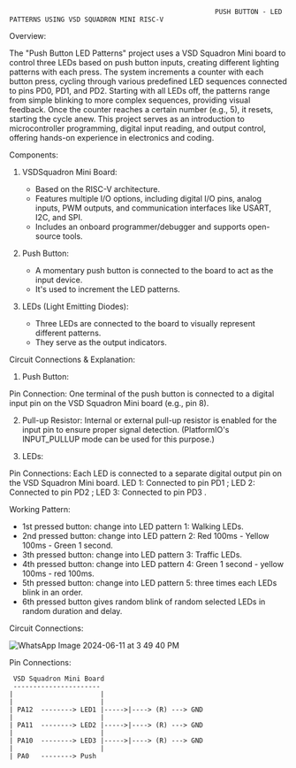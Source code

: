                                                         PUSH BUTTON - LED PATTERNS USING VSD SQUADRON MINI RISC-V


Overview:

The "Push Button LED Patterns" project uses a VSD Squadron Mini board to control three LEDs based on push button inputs, creating different lighting patterns with each press. The system increments a counter with each button press, cycling through various predefined LED sequences connected to pins PD0, PD1, and PD2. Starting with all LEDs off, the patterns range from simple blinking to more complex sequences, providing visual feedback. Once the counter reaches a certain number (e.g., 5), it resets, starting the cycle anew. This project serves as an  introduction to microcontroller programming, digital input reading, and output control, offering hands-on experience in electronics and coding.


Components:

1. VSDSquadron Mini Board:
   - Based on the RISC-V architecture.
   - Features multiple I/O options, including digital I/O pins, analog inputs, PWM outputs, and communication interfaces like USART, I2C, and SPI.
   - Includes an onboard programmer/debugger and supports open-source tools.

2. Push Button:
   - A momentary push button is connected to the board to act as the input device.
   - It's used to increment the LED patterns.
     
3. LEDs (Light Emitting Diodes):
   - Three LEDs are connected to the board to visually represent different patterns.
   - They serve as the output indicators.
     
     
Circuit Connections & Explanation:

1. Push Button:

Pin Connection: One terminal of the push button is connected to a digital input pin on the VSD Squadron Mini board (e.g., pin 8).

2. Pull-up Resistor: Internal or external pull-up resistor is enabled for the input pin to ensure proper signal detection. (PlatformIO's INPUT_PULLUP mode can be used for this purpose.)

3. LEDs:
   
Pin Connections: Each LED is connected to a separate digital output pin on the VSD Squadron Mini board.
 LED 1: Connected to pin PD1 ;
 LED 2: Connected to pin PD2 ;
 LED 3: Connected to pin PD3 . 

Working Pattern:

- 1st pressed button: change into LED pattern 1: Walking LEDs.
- 2nd pressed button: change into LED pattern 2: Red 100ms - Yellow 100ms - Green 1 second.
- 3th pressed button: change into LED pattern 3: Traffic LEDs.
- 4th pressed button: change into LED pattern 4: Green 1 second - yellow 100ms - red 100ms.
- 5th pressed button: change into LED pattern 5: three times each LEDs blink in an order.
- 6th pressed button gives random blink of random selected LEDs in random duration and delay.


Circuit Connections:


![WhatsApp Image 2024-06-11 at 3 49 40 PM](https://github.com/nandhini-palanimuthu/VSDSquadron-Mini-Internship/assets/170846569/03b95721-d581-468d-947a-982df435a788)


Pin Connections:

     VSD Squadron Mini Board
     ----------------------
    |                      |
    |                      |
    | PA12  --------> LED1 |----->|----> (R) ---> GND
    |                      |
    | PA11  --------> LED2 |----->|----> (R) ---> GND
    |                      |
    | PA10  --------> LED3 |----->|----> (R) ---> GND
    |                      |
    | PA0   --------> Push
